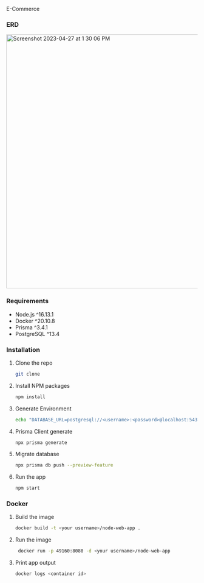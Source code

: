 E-Commerce

### ERD
<img width="666" alt="Screenshot 2023-04-27 at 1 30 06 PM" src="https://user-images.githubusercontent.com/61726800/235062025-61976f94-0947-47bd-b42b-54e11d501599.png">

### Requirements
- Node.js ^16.13.1
- Docker ^20.10.8
- Prisma ^3.4.1
- PostgreSQL ^13.4

### Installation
1. Clone the repo
   ```sh
   git clone
    ```
2. Install NPM packages
   ```sh
   npm install
    ```
3. Generate Environment
    ```sh
   echo "DATABASE_URL=postgresql://<username>:<password>@localhost:5432/<database>?schema=public" > .env
    ```
4. Prisma Client generate
   ```sh
   npx prisma generate
   ```
   
5. Migrate database
   ```sh
   npx prisma db push --preview-feature
   ```
   
5. Run the app
   ```sh
   npm start
   ```

### Docker
1. Build the image
   ```sh
   docker build -t <your username>/node-web-app .
   ```
2. Run the image
   ```sh
    docker run -p 49160:8080 -d <your username>/node-web-app
    ```
3. Print app output
   ```sh
   docker logs <container id>
   ```
   
